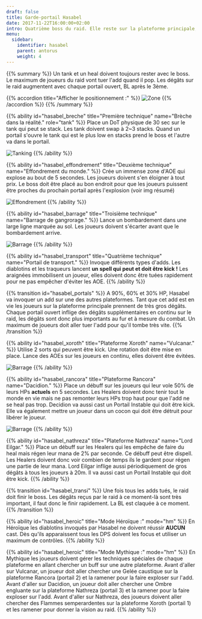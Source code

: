 ```yaml
---
draft: false
title: Garde-portail Hasabel
date: 2017-11-22T16:00:00+02:00
intro: Quatrième boss du raid. Elle reste sur la plateforme principale, à 90%, 60% et 30% HP le raid doit aller tuer un add sur une autre plateforme.
menu:
  sidebar:
    identifier: hasabel
    parent: antorus
    weight: 4
---
```


{{% summary %}}
Un tank et un heal doivent toujours rester avec le boss.
Le maximum de joueurs du raid vont tuer l'add quand il pop.
Les dégâts sur le raid augmentent avec chaque portail ouvert, BL après le 3ème.

{{% accordion title="Afficher le positionnement :" %}}
![Zone](/img/antorus/hasabel/hasabel_zone.jpg)
{{% /accordion %}}
{{% /summary %}}

{{% ability
  id="hasabel_breche"
  title="Première technique"
  name="Brèche dans la réalité."
  role="tank"
%}}
Place un DoT physique de 30 sec sur le tank qui peut se stack.
Les tank doivent swap à 2~3 stacks.
Quand un portail s'ouvre le tank qui est le plus low en stacks prend le boss et l'autre va dans le portail.

![Tanking](/img/antorus/hasabel/hasabel_breche.jpg)
{{% /ability %}}

{{% ability
  id="hasabel_effondrement"
  title="Deuxième technique"
  name="Effondrement du monde."
%}}
Crée un immense zone d'AOE qui explose au bout de 5 secondes.
Les joueurs doivent s'en éloigner à tout prix.
Le boss doit être placé au bon endroit pour que les joueurs puissent être proches du prochain portail après l'explosion (voir img résumé)

![Effondrement](/img/antorus/hasabel/hasabel_effondrement.jpg)
{{% /ability %}}

{{% ability
  id="hasabel_barrage"
  title="Troisième technique"
  name="Barrage de gangrorage."
%}}
Lance un bombardement dans une large ligne marquée au sol.
Les joueurs doivent s'écarter avant que le bombardement arrive.

![Barrage](/img/antorus/hasabel/hasabel_barrage.jpg)
{{% /ability %}}

{{% ability
  id="hasabel_transport"
  title="Quatrième technique"
  name="Portail de transport."
%}}
Invoque différents types d'adds.
Les diablotins et les traqueurs lancent <b>un spell qui peut et doit être kick !</b>
Les araignées immobilisent un joueur, elles doivent donc être tuées rapidement pour ne pas empêcher d'éviter les AOE.
{{% /ability %}}

{{% transition id="hasabel_portals" %}}
A 90%, 60% et 30% HP, Hasabel va invoquer un add sur une des autres plateformes.
Tant que cet add est en vie les joueurs sur la plateforme principale prennent de très gros dégâts.
Chaque portail ouvert inflige des dégâts supplémentaires en continu sur le raid, les dégâts sont donc plus importants au fur et à mesure du combat.
Un maximum de joueurs doit aller tuer l'add pour qu'il tombe très vite.
{{% /transition %}}


{{% ability
  id="hasabel_xoroth"
  title="Plateforme Xoroth"
  name="Vulcanar."
%}}
Utilise 2 sorts qui peuvent être kick. Une rotation doit être mise en place.
Lance des AOEs sur les joueurs en continu, elles doivent être évitées.

![Barrage](/img/antorus/hasabel/hasabel_xoroth.jpg)
{{% /ability %}}

{{% ability
  id="hasabel_rancora"
  title="Plateforme Rancora"
  name="Dacidion."
%}}
Place un débuff sur les joueurs qui leur vole 50% de leurs HPs <b>actuels</b> en 5 secondes.
Les Healers doivent donc tenir tout le monde en vie mais ne pas remonter leurs HPs trop haut pour que l'add ne se heal pas trop.
Decidion va aussi cast un Portail Instable qui doit être kick.
Elle va également mettre un joueur dans un cocon qui doit être détruit pour libérer le joueur.

![Barrage](/img/antorus/hasabel/hasabel_rancora.jpg)
{{% /ability %}}

{{% ability
  id="hasabel_nathreza"
  title="Plateforme Nathreza"
  name="Lord Eilgar."
%}}
Place un débuff sur les Healers qui les empêche de faire du heal mais régen leur mana de 2% par seconde.
Ce débuff peut être dispell. Les Healers doivent donc voir combien de temps ils le gardent pour régen une partie de leur mana.
Lord Eilgar inflige aussi périodiquement de gros dégâts à tous les joueurs à 20m.
Il va aussi cast un Portail Instable qui doit être kick.
{{% /ability %}}

{{% transition id="hasabel_transi" %}}
Une fois tous les adds tués, le raid doit finir le boss.
Les dégâts reçus par le raid à ce moment-là sont très important, il faut donc le finir rapidement.
La BL est claquée à ce moment.
{{% /transition %}}


{{% ability
  id="hasabel_heroic"
  title="Mode Héroïque :"
  mode="hm"
%}}
En Héroïque les diablotins invoqués par Hasabel ne doivent réussir **AUCUN** cast. Dès qu'ils apparaissent tous les DPS doivent les focus et utiliser un maximum de contrôles.
{{% /ability %}}

{{% ability
  id="hasabel_heroic"
  title="Mode Mythique :"
  mode="hm"
%}}
En Mythique les joueurs doivent gérer les techniques spéciales de chaque plateforme en allant chercher un buff sur une autre plateforme.
Avant d'aller sur Vulcanar, un joueur doit aller chercher une Gelée caustique sur la plateforme Rancora (portail 2) et la ramener pour la faire exploser sur l'add.
Avant d'aller sur Dacidion, un joueur doit aller chercher une Ombre engluante sur la plateforme Nathreza (portail 3) et la ramener pour la faire exploser sur l'add.
Avant d'aller sur Nathreza, des joueurs doivent aller chercher des Flammes semperardentes sur la plateforme Xoroth (portail 1) et les ramener pour donner la vision au raid.
{{% /ability %}}
